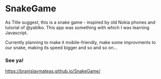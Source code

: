 # SnakeGame
As Title suggest, this is a snake game - inspired by old Nokia phones and tutorial of @yablko. This app was something with which I was learning Javascript.

Currently planning to make it mobile-friendly, make some improvments to our snake, making its speed bigger and so and so on...

### See ya! 
https://branislavmateas.github.io/SnakeGame/
